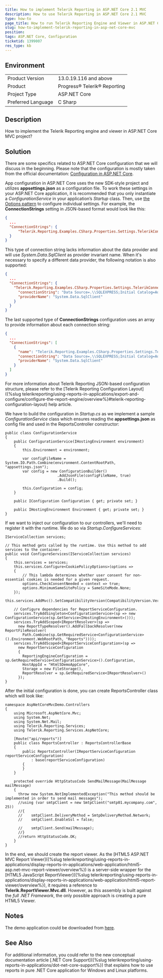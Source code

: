 ```yaml
---
title: How to implement Telerik Reporting in ASP.NET Core 2.1 MVC
description: How to use Telerik Reporting in ASP.NET Core 2.1 MVC
type: how-to
page_title: How to run Telerik Reporting Engine and Viewer in ASP.NET Core 2.1 MVC
slug: how-to-implement-telerik-reporting-in-asp-net-core-mvc
position: 
tags: ASP.NET Core, Configuration
ticketid: 1399007
res_type: kb
---
```


## Environment
<table>
	<tr>
		<td>Product Version</td>
		<td>13.0.19.116 and above</td>
	</tr>
	<tr>
		<td>Product</td>
		<td>Progress® Telerik® Reporting</td>
	</tr>
	<tr>
		<td>Project Type</td>
		<td>ASP.NET Core</td>
	</tr>
	<tr>
		<td>Preferred Language</td>
		<td>C Sharp</td>
	</tr>
</table>


## Description
How to implement the Telerik Reporting engine and viewer in ASP.NET Core MVC project?

## Solution
There are some specifics related to ASP.NET Core configuration that we will discuss in the beginning.  Please note that the configuration is mostly taken from the official documentation: [Configuration in ASP.NET Core](https://docs.microsoft.com/en-us/aspnet/core/fundamentals/configuration/index?view=aspnetcore-2.2).

App configuration in ASP.NET Core uses the new SDK-style project and utilizes **appsettings.json** as a configuration file. To work these settings in your ASP.NET Core application, it is recommended that you only instantiate a *ConfigurationService* in your application’s *Startup* class. Then, use [the Options pattern](https://docs.microsoft.com/en-us/aspnet/core/fundamentals/configuration/options?view=aspnetcore-2.2) to configure individual settings. For example, the **ConnectionStrings** setting in JSON-based format would look like this:

```JSON
{
  ...
  "ConnectionStrings": {
      "Telerik.Reporting.Examples.CSharp.Properties.Settings.TelerikConnectionString": "Data Source=.\\SQLEXPRESS;Initial Catalog=AdventureWorks;Integrated Security=true"
  }  
}
```

This type of connection string lacks information about the data provider and will use *System.Data.SqlClient* as provider invariant name. When it's necessary to specify a different data provider, the following notation is also supported:

```JSON
{
  ...
  "ConnectionStrings": {
    "Telerik.Reporting.Examples.CSharp.Properties.Settings.TelerikConnectionString": {
      "connectionString": "Data Source=.\\SQLEXPRESS;Initial Catalog=AdventureWorks;Integrated Security=true",
      "providerName": "System.Data.SqlClient"
    }
  }
}
```

The last supported type of **ConnectionStrings** configuration uses an array to provide information about each connection string:

```JSON
{
  ...
  "ConnectionStrings": [
    {
      "name": "Telerik.Reporting.Examples.CSharp.Properties.Settings.TelerikConnectionString",
      "connectionString": "Data Source=.\\SQLEXPRESS;Initial Catalog=AdventureWorks;Integrated Security=true",
      "providerName": "System.Data.SqlClient"
    }
  ]
}
```

For more information about Telerik Reporting JSON-based configuration structure, please refer to the [Telerik Reporting Configuration Layout]({%slug telerikreporting/using-reports-in-applications/export-and-configure/configure-the-report-engine/overview%}#telerik-reporting-configuration-layout) help article.

We have to build the configuration in *Startup.cs* as we implement a sample *ConfigurationService* class which ensures reading the **appsettings.json** as config file and used in the ReportsController constructor:
```CSharp
public class ConfigurationService
{
    public ConfigurationService(IHostingEnvironment environment)
    {
        this.Environment = environment;
 
        var configFileName = System.IO.Path.Combine(environment.ContentRootPath, "appsettings.json");
        var config = new ConfigurationBuilder()
                        .AddJsonFile(configFileName, true)
                        .Build();
 
        this.Configuration = config;
    }
    
    public IConfiguration Configuration { get; private set; }
 
    public IHostingEnvironment Environment { get; private set; }
}  
```

If we want to inject our configuration to our controllers, we'll need to register it with the runtime. We do so via *Startup.ConfigureServices*:
```CSharp
IServiceCollection services;
 
// This method gets called by the runtime. Use this method to add services to the container.
public void ConfigureServices(IServiceCollection services)
{
    this.services = services;
    this.services.Configure<CookiePolicyOptions>(options =>
    {
        // This lambda determines whether user consent for non-essential cookies is needed for a given request.
        options.CheckConsentNeeded = context => true;
        options.MinimumSameSitePolicy = SameSiteMode.None;
    });
    this.services.AddMvc().SetCompatibilityVersion(CompatibilityVersion.Version_2_2);

    // Configure dependencies for ReportServiceConfiguration.
    services.TryAddSingleton<ConfigurationService>(sp => new ConfigurationService(sp.GetService<IHostingEnvironment>()));
    services.TryAddScoped<IReportResolver>(sp =>
      new ReportTypeResolver().AddFallbackResolver(new ReportFileResolver(
        Path.Combine(sp.GetRequiredService<ConfigurationService>().Environment.WebRootPath, "Reports"))));
    services.TryAddScoped<IReportServiceConfiguration>(sp =>
      new ReportServiceConfiguration
      {
        ReportingEngineConfiguration = sp.GetRequiredService<ConfigurationService>().Configuration,
        HostAppId = "Html5DemoAppCore",
        Storage = new FileStorage(),
        ReportResolver = sp.GetRequiredService<IReportResolver>()
      });
}
```

After the initial configuration is done, you can create ReportsController class which will look like:
```CSharp 
namespace AspNetCoreMvcDemo.Controllers
{
    using Microsoft.AspNetCore.Mvc;
    using System.Net;
    using System.Net.Mail;
    using Telerik.Reporting.Services;
    using Telerik.Reporting.Services.AspNetCore;

    [Route("api/reports")]
    public class ReportsController : ReportsControllerBase
    {
        public ReportsController(IReportServiceConfiguration reportServiceConfiguration)
            : base(reportServiceConfiguration)
        {
        }
    }
	
	protected override HttpStatusCode SendMailMessage(MailMessage mailMessage)
	{
      throw new System.NotImplementedException("This method should be implemented in order to send mail messages");
      //using (var smtpClient = new SmtpClient("smtp01.mycompany.com", 25))
      //{
      //    smtpClient.DeliveryMethod = SmtpDeliveryMethod.Network;
      //    smtpClient.EnableSsl = false;

      //    smtpClient.Send(mailMessage);
      //}
      //return HttpStatusCode.OK;
	}
}
```

In the end, we should create the report viewer. As the [HTML5 ASP.NET MVC Report Viewer]({%slug telerikreporting/using-reports-in-applications/display-reports-in-applications/web-application/html5-asp.net-mvc-report-viewer/overview%}) is a server-side wrapper for the [HTML5 JavaScript ReportViewer]({%slug telerikreporting/using-reports-in-applications/display-reports-in-applications/web-application/html5-report-viewer/overview%}), it requires a reference to **Telerik.ReportViewer.Mvc.dll**. However, as this assembly is built against the *full .NET Framework*, the only possible approach is creating a pure HTML5 Viewer.

## Notes
The demo application could be downloaded from [here](https://www.telerik.com/docs/default-source/knowledgebasearticleattachments/reporting/aspnetcoremvcdemo.zip?sfvrsn=32676553_2).

## See Also
For additional information, you could refer to the new conceptual documentation article [.NET Core Support]({%slug telerikreporting/using-reports-in-applications/dot-net-core-support%}) that explains how to use reports in pure .NET Core application for Windows and Linux platforms.
